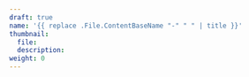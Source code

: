 ```yaml
---
draft: true
name: '{{ replace .File.ContentBaseName "-" " " | title }}'
thumbnail:
  file:
  description:
weight: 0
---
```

